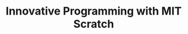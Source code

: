 ---
layout: course_detail
title: "Innovative Programming with MIT Scratch"
courseTitle: "Innovative Programming with MIT Scratch"
courseDescription: "Learn to create games and animations with Scratch. Scratch helps young people think creatively, logically, and work collaboratively, which are essential skills in the 21st century."
topTitleLine1: "Innovative Programming"
topTitleLine2: "with MIT Scratch"
topGradeLevel: "Grade k - 6"
topIntroText: "Scratch is a visual programming language designed by MIT. With Scratch, you can create your own interactive stories, games, and animations, and share them with the rest of the world. Scratch helps young people think creatively, logically, and work collaboratively, which are essential skills in the 21st century."
bgTitle: "Innovative Programming with MIT Scratch"
bgImageUrl: "./assets/img/courses/Scratch.png"
bgText: "Learn programming and create games and animations while having fun."
bgLearnMoreText: "Learn More about MIT Scratch"
bgLearnMoreLink: "https://www.youtube.com/embed/jXUZaf5D12A?autoplay=1"
aboutTitle: "About the Course"
aboutText: "Learn Scratch, turn your ideas into reality, and share your creations with people from around the world."
aboutCategoryTitle: "Category"
aboutCategory: "Block Programming"
aboutGradeLevelTitle: "Grade"
aboutGradeLevel: "k - 6"
aboutLevel: "L1 Block Coding"
aboutSkillLevelTitle: "Skill Level"
aboutSkillLevel: "Beginner"
aboutRatioTitle: "Ratio Guarantee"
aboutRatio: "4 Students per Instructor"
promotion1: 
  enabled: "true"
  title: "The Most Popular Programming Platform"
  text: "Scratch is a specially designed education platform created by the renowned MIT Media Lab to teach young students about computer programming."
  imageUrl: "img/my/scratch/scratch1.png"
promotion2: 
  enabled: "true"
  title: "Challenge Your Creativity"
  text: "Millions of people are creating their own Scratch programs and more than 2,500 programs are shared in the online community. Join the world and use Scratch to demonstrate your creative thinking."
  imageUrl: "img/my/scratch/scratch2.png"
promotion3: 
  enabled: "true"
  title: "Learn Programming with Fun"
  text: "Scratch perfectly integrates programming concepts into animations and game development. When you finish your work of art, you've unwittingly grasped the basic concepts of programming (including variables, loops, and functions), laying a solid foundation to learn real programming."
  imageUrl: "img/my/scratch/scratch3.png"
promotion4: 
  enabled: "true"
  title: "Share Your Creations"
  text: "Post your programs and share it with MIT Scratch's community so fellow programmers from around the world can view and appreciate your creativity."
  imageUrl: "img/my/scratch/scratch4.png"
promotion5: 
  enabled: "true"
  title: "Learn More Than Just Programming"
  text: "The programming skill is very valuable in today's society because learning to program also establishes experiences in logical thinking, computational thinking, innovation, and imagination. Students simultaneously gain problem-solving skills and confidence. "
  imageUrl: "img/my/scratch/scratch5.jpg"
curriculum: 
  enabled: "false"
goalsTitle: "Top Skills Students Will Learn"
goals: 
- icon: "icon-Gears"
  text: "Master the basic programming language and algorithms"
- icon: "icon-Coding"
  text: "Build your own multimedia content from animations to movies to games"
- icon: "icon-Puzzle"
  text: "Understand computers and stimulate a passion for programming"
- icon: "icon-Server"
  text: "Learn and practice problem-solving skills"
- icon: "icon-Idea"
  text: "Develop scientific innovation and teamwork skills"
- icon: "icon-Key"
  text: "Learn the ability to adapt to new environments and participate in Scratch competitions"
highlightsTitle: "Course Highlights"
highlights: 
- icon: "icon-Fashion"
  title: "Always Having Fun"
  text: "Fun programming is our top priority when designing all the content"
- icon: "icon-Administrator"
  title: "Learn with Professionals"
  text: "Gain extra experiences about the real industry and research"
- icon: "icon-Hand"
  title: "Live Interactions"
  text: "Get your question answered in class and compete with your classmates"
- icon: "icon-Air-Balloon"
  title: "Well-Designed Assignments and Projects"
  text: "Learn by doing is the key for CS study, all the assignments and projects are design for the goals"
- icon: "icon-Idea"
  title: "Focus on Imagination and Creativity"
  text: "Learning programming is not the ultimate goal. We focus on pushing the kids' imagination and creativity"
- icon: "icon-Key"
  title: "Apply Colleges with More Experiences"
  text: "Programming is just the first step. Build projects, attend science fairs will help you get into the top unversities"
sessionsEnabled: "false"
sessionsTitle: "Schedule"
sessionsTimeTitle: "Time"
sessionsDateTitle: "Date"
sessionsLocationTitle: "Location"
sessions: 
- date: "6/18 - 6/22"
  time: "9:00AM - 12:00PM"
  location: "Irvine, CA"
- date: "7/9 - 7/12"
  time: "1:00PM - 4:00PM"
  location: "Irvine, CA"
- date: "8/6 - 8/10"
  time: "9:00AM - 12:00PM"
  location: "Irvine, CA"
registrationEnabled: "true"
registrationTitle: ""
priceTitle: "Registration"
price: ""
allCreditCards: ""
priceItems: 
- "Try the first session for FREE"
- "Learn from the professionals"
- "1:4 teacher to students ratio"
- "Always learn by doing and having fun"
registrationLink: "https://csfoundation.wufoo.com/forms/m8vsgm21cz06w0/"
registerNow: "REGISTER NOW"
faq: 
  enabled: "false"
locations: 
- name: "Irvine Classroom"
  address1: "920 Roosevelt, Suite 200"
  address2: "Irvine, CA 92620"
  addressMap: "970 Roosevelt, Irvine, CA 92620"
promotionText: "Interested in learning programs with fun?"
promotionButtonText: "Contact Us"
promotionUrl: "page-contact-us.html"
engUrl: "scratch.html"
cnUrl: "scratchc.html"
---